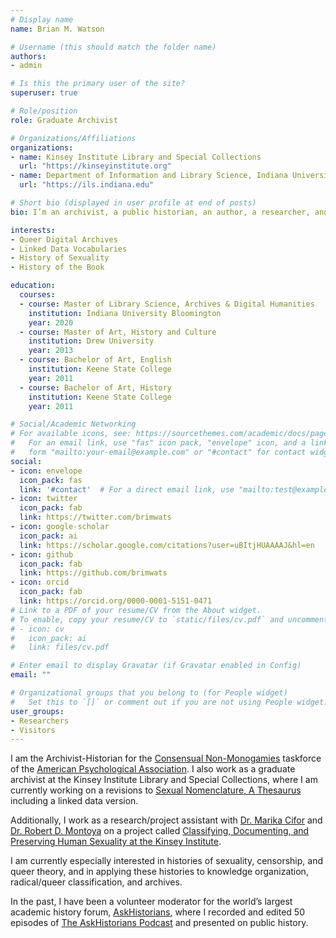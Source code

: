 ```yaml
---
# Display name
name: Brian M. Watson

# Username (this should match the folder name)
authors:
- admin

# Is this the primary user of the site?
superuser: true

# Role/position
role: Graduate Archivist 

# Organizations/Affiliations
organizations:
- name: Kinsey Institute Library and Special Collections
  url: "https://kinseyinstitute.org"
- name: Department of Information and Library Science, Indiana University Bloomington
  url: "https://ils.indiana.edu"

# Short bio (displayed in user profile at end of posts)
bio: I’m an archivist, a public historian, an author, a researcher, and a knowledge organizer.

interests:
- Queer Digital Archives
- Linked Data Vocabularies
- History of Sexuality
- History of the Book

education:
  courses:
  - course: Master of Library Science, Archives & Digital Humanities
    institution: Indiana University Bloomington
    year: 2020
  - course: Master of Art, History and Culture
    institution: Drew University
    year: 2013
  - course: Bachelor of Art, English
    institution: Keene State College
    year: 2011
  - course: Bachelor of Art, History
    institution: Keene State College
    year: 2011

# Social/Academic Networking
# For available icons, see: https://sourcethemes.com/academic/docs/page-builder/#icons
#   For an email link, use "fas" icon pack, "envelope" icon, and a link in the
#   form "mailto:your-email@example.com" or "#contact" for contact widget.
social:
- icon: envelope
  icon_pack: fas
  link: '#contact'  # For a direct email link, use "mailto:test@example.org".
- icon: twitter
  icon_pack: fab
  link: https://twitter.com/brimwats
- icon: google-scholar
  icon_pack: ai
  link: https://scholar.google.com/citations?user=uBItjHUAAAAJ&hl=en
- icon: github
  icon_pack: fab
  link: https://github.com/brimwats
- icon: orcid
  icon_pack: fab
  link: https://orcid.org/0000-0001-5151-0471
# Link to a PDF of your resume/CV from the About widget.
# To enable, copy your resume/CV to `static/files/cv.pdf` and uncomment the lines below.
# - icon: cv
#   icon_pack: ai
#   link: files/cv.pdf

# Enter email to display Gravatar (if Gravatar enabled in Config)
email: ""

# Organizational groups that you belong to (for People widget)
#   Set this to `[]` or comment out if you are not using People widget.
user_groups:
- Researchers
- Visitors
---
```

I am the Archivist-Historian for the [Consensual Non-Monogamies](https://www.div44cnm.org/) taskforce of the [American Psychological Association](https://www.apadivisions.org/division-44/leadership/task-forces/index). I also work as a graduate archivist at the Kinsey Institute Library and Special Collections, where I am currently working on a revisions to [Sexual Nomenclature, A Thesaurus](https://www.worldcat.org/title/sexual-nomenclature-a-thesaurus/oclc/2932670) including a linked data version.

Additionally, I work as a research/project assistant with [Dr. Marika Cifor](https://marikacifor.com) and [Dr. Robert D. Montoya](http://robertdmontoya.com/) on a project called [Classifying, Documenting, and Preserving Human Sexuality at the Kinsey Institute](https://marikacifor.com/research-2/data-health-and-bodies-and-embodiment/).

I am currently especially interested in histories of sexuality, censorship, and queer theory, and in applying these histories to knowledge organization, radical/queer classification, and archives.

In the past, I have been a volunteer moderator for the world’s largest academic history forum, [AskHistorians](https://www.reddit.com/r/AskHistorians/), where I recorded and edited 50 episodes of [The AskHistorians Podcast](https://askhistorians.libsyn.com) and presented on public history.